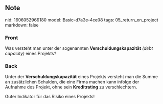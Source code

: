 ## Note
nid: 1606052969180
model: Basic-d7a3e-4ce08
tags: 05_return_on_project
markdown: false

### Front
<p>Was versteht man unter der sogenannten
<b>Verschuldungskapazität</b> <i style="">(debt capacity)</i> eines
Projekts?

### Back
<p>Unter der <b>Verschuldungskapazität</b> eines Projekts versteht
man die Summe an zusätzlichen Schulden, die eine Firma machen kann
infolge der Aufnahme des Projekt, ohne sein <b>Kreditrating</b> zu
verschlechtern.
<p>Guter Indikator für das Risiko eines Projekts!
